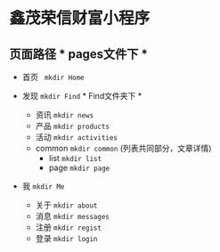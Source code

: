 # 鑫茂荣信财富小程序

## 页面路径  * pages文件下 *
- 首页 ```  mkdir Home ```

- 发现 ``` mkdir Find ``` * Find文件夹下 *
  + 资讯 ``` mkdir news ```
  + 产品 ``` mkdir products ```
  + 活动 ``` mkdir activities ```
  + common ``` mkdir common ``` (列表共同部分，文章详情)
    - list ``` mkdir list ```
    - page ``` mkdir page ```

- 我 ``` mkdir Me ```
  + 关于 ``` mkdir about ```
  + 消息 ``` mkdir messages ```
  + 注册 ``` mkdir regist ```
  + 登录 ``` mkdir login ```

